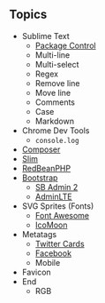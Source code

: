 ## Topics
  * Sublime Text
    * [Package Control](https://packagecontrol.io/)
    * Multi-line
    * Multi-select
    * Regex
    * Remove line
    * Move line
    * Comments
    * Case
    * Markdown
  * Chrome Dev Tools
    * `console.log`
  * [Composer](https://getcomposer.org/)
  * [Slim](http://www.slimframework.com/)
  * [RedBeanPHP](http://www.redbeanphp.com/)
  * [Bootstrap](http://getbootstrap.com/)
    * [SB Admin 2](http://startbootstrap.com/template-overviews/sb-admin-2/)
    * [AdminLTE](https://almsaeedstudio.com/)
  * SVG Sprites (Fonts)
    * [Font Awesome](https://fortawesome.github.io/Font-Awesome/)
    * [IcoMoon](https://icomoon.io/app/)
  * Metatags
    * [Twitter Cards](https://dev.twitter.com/cards/overview)
    * [Facebook](https://developers.facebook.com/docs/sharing/best-practices)
    * Mobile
  * Favicon
  * End
    * RGB